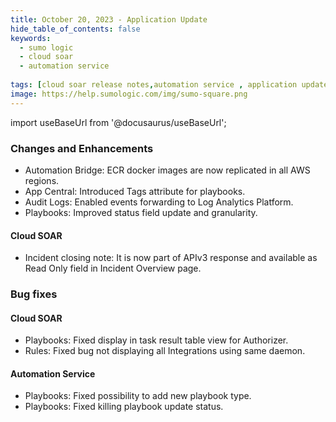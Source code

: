 ```yaml
---
title: October 20, 2023 - Application Update
hide_table_of_contents: false
keywords:
  - sumo logic
  - cloud soar
  - automation service
 
tags: [cloud soar release notes,automation service , application update]
image: https://help.sumologic.com/img/sumo-square.png
---
```


import useBaseUrl from '@docusaurus/useBaseUrl';

### Changes and Enhancements 
* Automation Bridge: ECR docker images are now replicated in all AWS regions.
* App Central: Introduced Tags attribute for playbooks.
* Audit Logs: Enabled events forwarding to Log Analytics Platform.
* Playbooks: Improved status field update and granularity.
#### Cloud SOAR 
* Incident closing note: It is now part of APIv3 response and available as Read Only field in Incident Overview page.

### Bug fixes 
#### Cloud SOAR 
* Playbooks: Fixed display in task result table view for Authorizer.
* Rules: Fixed bug not displaying all Integrations using same daemon.
#### Automation Service 
* Playbooks: Fixed possibility to add new playbook type.
* Playbooks: Fixed killing playbook update status.

